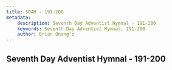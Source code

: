 ```yaml
---
title: SDAH - 191-200
metadata:
    description: Seventh Day Adventist Hymnal - 191-200
    keywords: Seventh Day Adventist Hymnal, 191-200
    author: Brian Onang'o
---
```



## Seventh Day Adventist Hymnal - 191-200
  